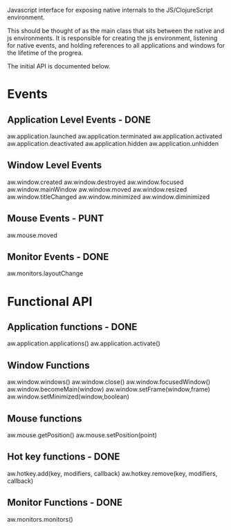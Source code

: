 
Javascript interface for exposing native internals to the JS/ClojureScript environment.

This should be thought of as the main class that sits between the native and js environments.
It is responsible for creating the js environment, listening for native events, and holding references
to all applications and windows for the lifetime of the progrea.

The initial API is documented below.

# Events

## Application Level Events - DONE

aw.application.launched
aw.application.terminated
aw.application.activated
aw.application.deactivated
aw.application.hidden
aw.application.unhidden


## Window Level Events

aw.window.created
aw.window.destroyed
aw.window.focused
aw.window.mainWindow
aw.window.moved
aw.window.resized
aw.window.titleChanged
aw.window.minimized
aw.window.diminimized


## Mouse Events - PUNT

aw.mouse.moved


## Monitor Events - DONE

aw.monitors.layoutChange


# Functional API

## Application functions -  DONE

aw.application.applications()
aw.application.activate()

## Window Functions

aw.window.windows()
aw.window.close()
aw.window.focusedWindow()
aw.window.becomeMain(window)
aw.window.setFrame(window,frame)
aw.window.setMinimized(window,boolean)

## Mouse functions
aw.mouse.getPosition()
aw.mouse.setPosition(point)


## Hot key functions - DONE

aw.hotkey.add(key, modifiers, callback)
aw.hotkey.remove(key, modifiers, callback)

## Monitor Functions - DONE

aw.monitors.monitors()
